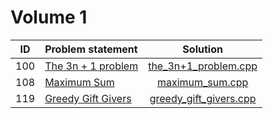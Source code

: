 # Volume 1

| ID  |   Problem statement    |          Solution          |
|:---:|:-----------------------|:--------------------------:|
| 100 | [The 3n + 1 problem][] | [the_3n+1_problem.cpp][]   |
| 108 | [Maximum Sum][]        | [maximum_sum.cpp][]        |
| 119 | [Greedy Gift Givers][] | [greedy_gift_givers.cpp][] |

[The 3n + 1 problem]: http://uva.onlinejudge.org/index.php?option=com_onlinejudge&Itemid=8&category=3&page=show_problem&problem=36
[Maximum Sum]:        http://uva.onlinejudge.org/index.php?option=com_onlinejudge&Itemid=8&category=3&page=show_problem&problem=44
[Greedy Gift Givers]: http://uva.onlinejudge.org/index.php?option=com_onlinejudge&Itemid=8&category=3&page=show_problem&problem=55

[the_3n+1_problem.cpp]:   the_3n+1_problem.cpp
[maximum_sum.cpp]:        maximum_sum.cpp
[greedy_gift_givers.cpp]: greedy_gift_givers.cpp
